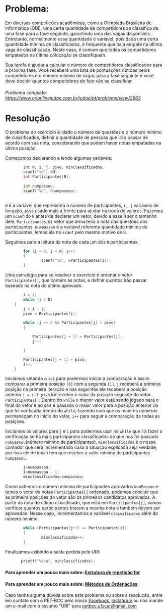 # Problema:

Em diversas competições acadêmicas, como a Olimpíada Brasileira de Informática (OBI), uma certa quantidade de competidores se classifica de uma fase para a fase seguinte, garantindo uma das vagas disponíveis. Entretanto, normalmente essa quantidade é variável, pois dada uma certa quantidade mínima de classificados, é frequente que haja empate na última vaga de classificação. Neste caso, é comum que todos os competidores empatados na última colocação se classifiquem.

Sua tarefa é ajudar a calcular o número de competidores classificados para a próxima fase. Você receberá uma lista de pontuações obtidas pelos competidores e o número mínimo de vagas para a fase seguinte e você deve decidir quantos competidores de fato vão se classificar.


###### Problema completo: https://www.urionlinejudge.com.br/judge/pt/problems/view/2663

# Resolução

O problema do exercício é: dado o número de questões e o número mínimo de classificados, definir a quantidade de pessoas que irão passar de acordo com sua nota, considerando que podem haver notas empatadas na última posição.

Começamos declarando e lendo algumas variáveis:

```c
        int N, i, j, pivo, minclassificados;
        scanf("%d", &N);
        int Participantes[N];
        
        int numpassou;
        scanf("%d", &numpassou);
        
```

`N` é a variável que representa o número de participantes, `i, j` variáveis de iteração, `pivo` usado mais a frente para ajudar na troca de valores. Fazemos um `scanf` do `N` antes de declarar um vetor, devido a esse `N` ser o tamanho dele, `Participantes[N]` vetor que armazena a nota das questões dos participantes. `numpassou` é a variável referente quantidade mínima de participantes, lemos ela no `scanf` pelo mesmo motivo de `N`.

Seguimos para a leitura da nota de cada um dos `N` participantes:

```c
        for (i = 0; i < N; i++)
        {
                scanf("%d", &Participantes[i]);
        }
```

Uma estratégia para se resolver o exercício é ordenar o vetor `Participantes[]`, que contém as notas, e definir quantos irão passar baseado na nota do último aprovado.

```c
        i = 1;
        while (i < N)
	{
		j = i - 1;
		pivo = Participantes[i];

		while (j >= 0 && Participantes[j] < pivo)
		{

			Participantes[j + 1] = Participantes[j];
			j--;

		}

		Participantes[j + 1] = pivo;
		i++;
	}
```
Iniciamos setando o `i=1` para podermos iniciar a comparação e assim comparar a primeira posição `[0]` com a segunda `[1]`, `j` receberá a primeira posição na primeira iteração e nas seguintes ele recebera a posição anterior `j = i-1`. `pivo` irá receber o valor da posição seguinte do vetor `Participantes[]`. Dentro do `while` o menor valor está sendo jogado para o final do vetor e ao sair é passado o maior valor para a posição anterior da que foi verificada dentro do `while`, fazendo com que os maiores números permaneçam no inicio do vetor, `i++` para seguir a comparação de todas as posições.    

Iniciamos os valores para `j` e `i` para podermos usar no `while` que irá fazer a verificação se há mais participantes classificados do que nos foi passado `numpassou`(número mínimo de participantes), `minclassificados` é o nosso contador que será incrementado caso a situação explicada seja verdade, por isso ele de inicio tem que receber o valor mínimo de participantes `numpassou`.

```c
        j=numpassou;
        i=numpassou - 1;
        minclassificados=numpassou;
```

Como  sabemos o número mínimo de participantes aprovados `NumPassou` e temos o vetor de notas  `Participantes[]` ordenado, podemos concluir que as primeira posições do vetor são os primeiros candidatos aprovados. A partir da nota do último classificado, que está em `Participantes[j]`, vamos verificar quantos participantes tiraram a mesma nota e também devem ser aprovados. Nesse caso, incrementamos a variável `classificados` além do número mínimo.

```c
        while (Participantes[j++] == Participantes[i])
        {
                minclassificados++;                                         
        }
```

Finalizamos exibindo a saída pedida pelo URI:

```c
       printf("%d\n", minclassificados);
```
#### Para aprender um pouco mais sobre: [Estrutura de repetição for](http://linguagemc.com.br/a-estrutura-de-repeticao-for-em-c/)

#### Para aprender um pouco mais sobre: [Métodos de Ordenações](https://www.treinaweb.com.br/blog/conheca-os-principais-algoritmos-de-ordenacao/)

Caso tenha alguma dúvida sobre este problema ou sobre a resolução, entre em contato com o PET-BCC pelo nosso
[Facebook](https://www.facebook.com/petbcc/),
[Instagram](https://www.instagram.com/petbcc.ufscar/)
ou nos mande um e-mail com o assunto "URI" para petbcc.ufscar@gmail.com